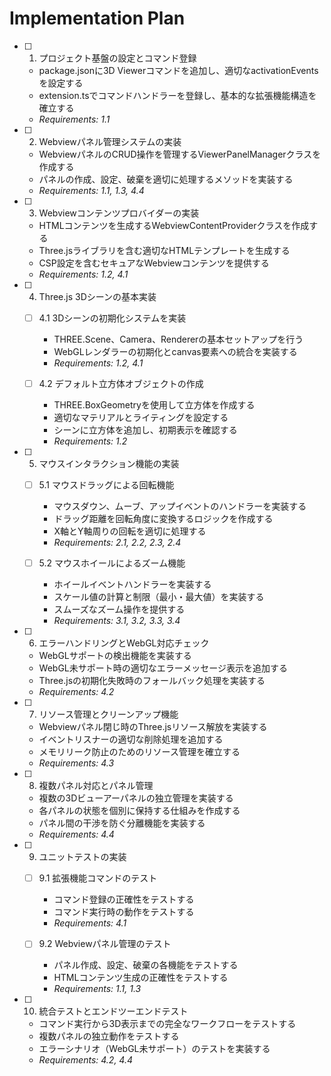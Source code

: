# Implementation Plan

- [ ] 1. プロジェクト基盤の設定とコマンド登録
  - package.jsonに3D Viewerコマンドを追加し、適切なactivationEventsを設定する
  - extension.tsでコマンドハンドラーを登録し、基本的な拡張機能構造を確立する
  - _Requirements: 1.1_

- [ ] 2. Webviewパネル管理システムの実装
  - WebviewパネルのCRUD操作を管理するViewerPanelManagerクラスを作成する
  - パネルの作成、設定、破棄を適切に処理するメソッドを実装する
  - _Requirements: 1.1, 1.3, 4.4_

- [ ] 3. Webviewコンテンツプロバイダーの実装
  - HTMLコンテンツを生成するWebviewContentProviderクラスを作成する
  - Three.jsライブラリを含む適切なHTMLテンプレートを生成する
  - CSP設定を含むセキュアなWebviewコンテンツを提供する
  - _Requirements: 1.2, 4.1_

- [ ] 4. Three.js 3Dシーンの基本実装
  - [ ] 4.1 3Dシーンの初期化システムを実装
    - THREE.Scene、Camera、Rendererの基本セットアップを行う
    - WebGLレンダラーの初期化とcanvas要素への統合を実装する
    - _Requirements: 1.2, 4.1_

  - [ ] 4.2 デフォルト立方体オブジェクトの作成
    - THREE.BoxGeometryを使用して立方体を作成する
    - 適切なマテリアルとライティングを設定する
    - シーンに立方体を追加し、初期表示を確認する
    - _Requirements: 1.2_

- [ ] 5. マウスインタラクション機能の実装
  - [ ] 5.1 マウスドラッグによる回転機能
    - マウスダウン、ムーブ、アップイベントのハンドラーを実装する
    - ドラッグ距離を回転角度に変換するロジックを作成する
    - X軸とY軸周りの回転を適切に処理する
    - _Requirements: 2.1, 2.2, 2.3, 2.4_

  - [ ] 5.2 マウスホイールによるズーム機能
    - ホイールイベントハンドラーを実装する
    - スケール値の計算と制限（最小・最大値）を実装する
    - スムーズなズーム操作を提供する
    - _Requirements: 3.1, 3.2, 3.3, 3.4_

- [ ] 6. エラーハンドリングとWebGL対応チェック
  - WebGLサポートの検出機能を実装する
  - WebGL未サポート時の適切なエラーメッセージ表示を追加する
  - Three.jsの初期化失敗時のフォールバック処理を実装する
  - _Requirements: 4.2_

- [ ] 7. リソース管理とクリーンアップ機能
  - Webviewパネル閉じ時のThree.jsリソース解放を実装する
  - イベントリスナーの適切な削除処理を追加する
  - メモリリーク防止のためのリソース管理を確立する
  - _Requirements: 4.3_

- [ ] 8. 複数パネル対応とパネル管理
  - 複数の3Dビューアーパネルの独立管理を実装する
  - 各パネルの状態を個別に保持する仕組みを作成する
  - パネル間の干渉を防ぐ分離機能を実装する
  - _Requirements: 4.4_

- [ ] 9. ユニットテストの実装
  - [ ] 9.1 拡張機能コマンドのテスト
    - コマンド登録の正確性をテストする
    - コマンド実行時の動作をテストする
    - _Requirements: 4.1_

  - [ ] 9.2 Webviewパネル管理のテスト
    - パネル作成、設定、破棄の各機能をテストする
    - HTMLコンテンツ生成の正確性をテストする
    - _Requirements: 1.1, 1.3_

- [ ] 10. 統合テストとエンドツーエンドテスト
  - コマンド実行から3D表示までの完全なワークフローをテストする
  - 複数パネルの独立動作をテストする
  - エラーシナリオ（WebGL未サポート）のテストを実装する
  - _Requirements: 4.2, 4.4_